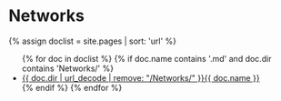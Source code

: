 # Networks

{% assign doclist = site.pages | sort: 'url'  %}
<ul>
   {% for doc in doclist %}
        {% if doc.name contains '.md' and doc.dir contains 'Networks/' %}
            <li><a href="{{ site.baseurl }}{{ doc.url }}">{{ doc.dir | url_decode | remove: "/Networks/" }}{{ doc.name }}</a></li>
        {% endif %}
    {% endfor %}
</ul>